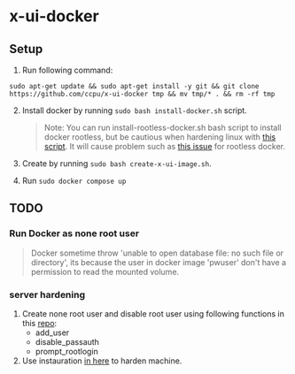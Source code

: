 # x-ui-docker

## Setup

1. Run following command:

```
sudo apt-get update && sudo apt-get install -y git && git clone https://github.com/ccpu/x-ui-docker tmp && mv tmp/* . && rm -rf tmp
```

2. Install docker by running `sudo bash install-docker.sh` script.

   > Note: You can run install-rootless-docker.sh bash script to install docker rootless, but be cautious when hardening linux with [this script](https://github.com/konstruktoid/hardening). It will cause problem such as [this issue](https://github.com/docker/docker-install/issues/324.) for rootless docker.

3. Create by running `sudo bash create-x-ui-image.sh`.
4. Run `sudo docker compose up`

## TODO

### Run Docker as none root user

> Docker sometime throw 'unable to open database file: no such file or directory', its because the user in docker image 'pwuser' don't have a permission to read the mounted volume.

### server hardening

1. Create none root user and disable root user using following functions in this [repo](https://github.com/ccpu/secure-linux):
   - add_user
   - disable_passauth
   - prompt_rootlogin
2. Use instauration [in here](https://marketing-assets.us-east-1.linodeobjects.com/Linode_eBook_HackerSploit_DockerSecurityEssentials.pdf) to harden machine.
